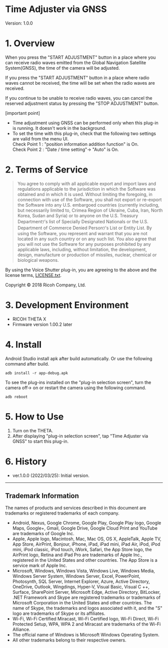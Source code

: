# Time Adjuster via GNSS

Version: 1.0.0

# 1. Overview

When you press the "START ADJUSTMENT" button in a place where you can receive radio waves emitted from the Global Navigation Satellite System(GNSS), the time of the camera will be adjusted.

If you press the "START ADJUSTMENT" button in a place where radio waves cannot be received, the time will be set when the radio waves are received.

If you continue to be unable to receive radio waves, you can cancel the reserved adjustment status by pressing the "STOP ADJUSTMENT" button.


[important point]

- Time adjustment using GNSS can be performed only when this plug-in is running. It doesn't work in the background.
- To set the time with this plug-in, check that the following two settings are valid from the menu UI.<br>Check Point 1 : "position information addition function" is On.<br>Check Point 2 : "Date / time setting"-> "Auto" is On.



# 2. Terms of Service

> You agree to comply with all applicable export and import laws and regulations applicable to the jurisdiction in which the Software was obtained and in which it is used. Without limiting the foregoing, in connection with use of the Software, you shall not export or re-export the Software  into any U.S. embargoed countries (currently including, but necessarily limited to, Crimea  Region of Ukraine, Cuba, Iran, North Korea, Sudan and Syria) or  to anyone on the U.S. Treasury Departmentﾂ’s list of Specially Designated Nationals or the U.S. Department of Commerce Denied Personﾂ’s List or Entity List. By using the Software, you represent and warrant that you are not located in any such country or on any such list. You also agree that you will not use the Software for any purposes prohibited by any applicable laws, including, without limitation, the development, design, manufacture or production of missiles, nuclear, chemical or biological weapons.

By using the Voice Shutter plug-in, you are agreeing to the above and the license terms, [LICENSE.txt](LICENSE.txt).

Copyright &copy; 2018 Ricoh Company, Ltd.

# 3. Development Environment

* RICOH THETA X 
* Firmware version 1.00.2 later


# 4. Install
Android Studio install apk after build automatically. Or use the following command after build.

```
adb install -r app-debug.apk
```

To see the plug-ins installed on the "plug-in selection screen", turn the camera off-> on or restart the camera using the following command.

```
adb reboot
```


# 5. How to Use

1. Turn on the THETA.
2. After displaying "plug-in selection screen", tap "Time Adjuster via GNSS" to start this plug-in.


# 6. History
* ver.1.0.0 (2022/03/25): Initial version.

---

## Trademark Information

The names of products and services described in this document are trademarks or registered trademarks of each company.

* Android, Nexus, Google Chrome, Google Play, Google Play logo, Google Maps, Google+, Gmail, Google Drive, Google Cloud Print and YouTube are trademarks of Google Inc.
* Apple, Apple logo, Macintosh, Mac, Mac OS, OS X, AppleTalk, Apple TV, App Store, AirPrint, Bonjour, iPhone, iPad, iPad mini, iPad Air, iPod, iPod mini, iPod classic, iPod touch, iWork, Safari, the App Store logo, the AirPrint logo, Retina and iPad Pro are trademarks of Apple Inc., registered in the United States and other countries. The App Store is a service mark of Apple Inc.
* Microsoft, Windows, Windows Vista, Windows Live, Windows Media, Windows Server System, Windows Server, Excel, PowerPoint, Photosynth, SQL Server, Internet Explorer, Azure, Active Directory, OneDrive, Outlook, Wingdings, Hyper-V, Visual Basic, Visual C ++, Surface, SharePoint Server, Microsoft Edge, Active Directory, BitLocker, .NET Framework and Skype are registered trademarks or trademarks of Microsoft Corporation in the United States and other countries. The name of Skype, the trademarks and logos associated with it, and the "S" logo are trademarks of Skype or its affiliates.
* Wi-Fi, Wi-Fi Certified Miracast, Wi-Fi Certified logo, Wi-Fi Direct, Wi-Fi Protected Setup, WPA, WPA 2 and Miracast are trademarks of the Wi-Fi Alliance.
* The official name of Windows is Microsoft Windows Operating System.
* All other trademarks belong to their respective owners.
